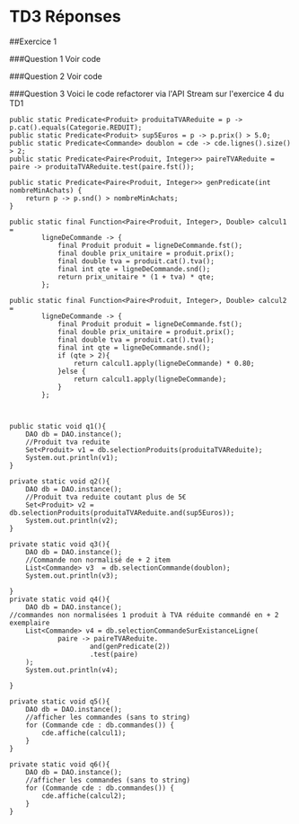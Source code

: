 # TD3 Réponses 

##Exercice 1 

###Question 1
Voir code

###Question 2 
Voir code

###Question 3 
Voici le code refactorer via l'API Stream sur l'exercice 4 du TD1

    public static Predicate<Produit> produitaTVAReduite = p -> p.cat().equals(Categorie.REDUIT);
    public static Predicate<Produit> sup5Euros = p -> p.prix() > 5.0;
    public static Predicate<Commande> doublon = cde -> cde.lignes().size() > 2;
    public static Predicate<Paire<Produit, Integer>> paireTVAReduite = paire -> produitaTVAReduite.test(paire.fst());

    public static Predicate<Paire<Produit, Integer>> genPredicate(int nombreMinAchats) {
        return p -> p.snd() > nombreMinAchats;
    }

    public static final Function<Paire<Produit, Integer>, Double> calcul1 =
            ligneDeCommande -> {
                final Produit produit = ligneDeCommande.fst();
                final double prix_unitaire = produit.prix();
                final double tva = produit.cat().tva();
                final int qte = ligneDeCommande.snd();
                return prix_unitaire * (1 + tva) * qte;
            };

    public static final Function<Paire<Produit, Integer>, Double> calcul2 =
            ligneDeCommande -> {
                final Produit produit = ligneDeCommande.fst();
                final double prix_unitaire = produit.prix();
                final double tva = produit.cat().tva();
                final int qte = ligneDeCommande.snd();
                if (qte > 2){
                    return calcul1.apply(ligneDeCommande) * 0.80;
                }else {
                    return calcul1.apply(ligneDeCommande);
                }
            };



    public static void q1(){
        DAO db = DAO.instance();
        //Produit tva reduite
        Set<Produit> v1 = db.selectionProduits(produitaTVAReduite);
        System.out.println(v1);
    }

    private static void q2(){
        DAO db = DAO.instance();
        //Produit tva reduite coutant plus de 5€
        Set<Produit> v2 = db.selectionProduits(produitaTVAReduite.and(sup5Euros));
        System.out.println(v2);
    }

    private static void q3(){
        DAO db = DAO.instance();
        //Commande non normalisé de + 2 item
        List<Commande> v3  = db.selectionCommande(doublon);
        System.out.println(v3);

    }
    private static void q4(){
        DAO db = DAO.instance();
    //commandes non normalisées 1 produit à TVA réduite commandé en + 2 exemplaire
        List<Commande> v4 = db.selectionCommandeSurExistanceLigne(
                paire -> paireTVAReduite.
                        and(genPredicate(2))
                        .test(paire)
        );
        System.out.println(v4);

    }

    private static void q5(){
        DAO db = DAO.instance();
        //afficher les commandes (sans to string)
        for (Commande cde : db.commandes()) {
            cde.affiche(calcul1);
        }
    }

    private static void q6(){
        DAO db = DAO.instance();
        //afficher les commandes (sans to string)
        for (Commande cde : db.commandes()) {
            cde.affiche(calcul2);
        }
    }